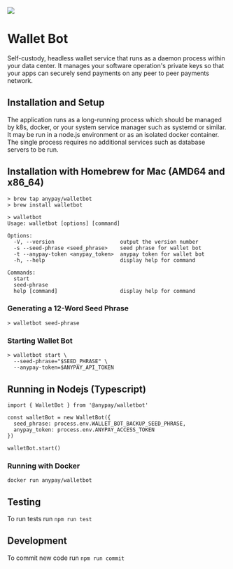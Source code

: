 ![](https://doge.bitcoinfiles.org/ea8205469186c12f6b23866d3ef50ab84f6f6b82dab43075e0229ab32ca6f5bc)

# Wallet Bot

Self-custody, headless wallet service that runs as a daemon process within your data center. It manages your software operation's private keys so that your apps can securely send payments on any peer to peer payments network.

## Installation and Setup

The application runs as a long-running process which should be managed by k8s, docker, or your system service manager such as systemd or similar. It may be run in a node.js environment or as an isolated docker container. The single process requires no additional services such as database servers to be run.

## Installation with Homebrew for Mac (AMD64 and x86_64)

```
> brew tap anypay/walletbot
> brew install walletbot
```

```
> walletbot
Usage: walletbot [options] [command]

Options:
  -V, --version                     output the version number
  -s --seed-phrase <seed_phrase>    seed phrase for wallet bot
  -t --anypay-token <anypay_token>  anypay token for wallet bot
  -h, --help                        display help for command

Commands:
  start
  seed-phrase
  help [command]                    display help for command
```

### Generating a 12-Word Seed Phrase

```
> walletbot seed-phrase
```

### Starting Wallet Bot

```
> walletbot start \
  --seed-phrase="$SEED_PHRASE" \
  --anypay-token=$ANYPAY_API_TOKEN
```

## Running in Nodejs (Typescript)

```
import { WalletBot } from '@anypay/walletbot'

const walletBot = new WalletBot({
  seed_phrase: process.env.WALLET_BOT_BACKUP_SEED_PHRASE,
  anypay_token: process.env.ANYPAY_ACCESS_TOKEN
})

walletBot.start()

```

### Running with Docker

`docker run anypay/walletbot`

## Testing

To run tests run `npm run test`

## Development

To commit new code run `npm run commit`


